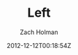 ---
title: "Left"
github: https://github.com/holman/left
demo: http://zachholman.com/left/
author: Zach Holman
draft: true
ssg:
  - Jekyll
cms:
  - No Cms
date: 2012-12-12T00:18:54Z
github_branch: gh-pages
---
